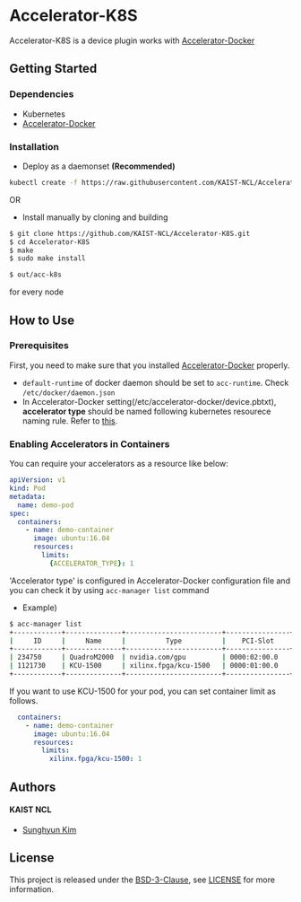 # Accelerator-K8S

Accelerator-K8S is a device plugin works with [Accelerator-Docker](https://github.com/KAIST-NCL/Accelerator-Docker)

## Getting Started
### Dependencies
- Kubernetes
- [Accelerator-Docker](https://github.com/KAIST-NCL/Accelerator-Docker)


### Installation
- Deploy as a daemonset **(Recommended)**
```bash
kubectl create -f https://raw.githubusercontent.com/KAIST-NCL/Accelerator-K8S/master/acc-k8s.yml
```

OR

- Install manually by cloning and building
```bash
$ git clone https://github.com/KAIST-NCL/Accelerator-K8S.git
$ cd Accelerator-K8S
$ make
$ sudo make install

$ out/acc-k8s
```
for every node

## How to Use
### Prerequisites
First, you need to make sure that you installed [Accelerator-Docker](https://github.com/KAIST-NCL/Accelerator-Docker) properly.

* `default-runtime` of docker daemon should be set to `acc-runtime`. Check `/etc/docker/daemon.json`
* In Accelerator-Docker setting(/etc/accelerator-docker/device.pbtxt), **accelerator type** should be named following
kubernetes resourece naming rule. Refer to [this](https://kubernetes.io/docs/concepts/overview/working-with-objects/names/).

### Enabling Accelerators in Containers
You can require your accelerators as a resource like below:
```yaml
apiVersion: v1
kind: Pod
metadata:
  name: demo-pod
spec:
  containers:
    - name: demo-container
      image: ubuntu:16.04
      resources:
        limits:
          {ACCELERATOR_TYPE}: 1
```
'Accelerator type' is configured in Accelerator-Docker configuration file and you can check it by using `acc-manager list` command

* Example) 
```bash
$ acc-manager list
+------------+--------------+------------------------+----------------+----------------+----------+
|     ID     |     Name     |          Type          |    PCI-Slot    |     Status     |  Holder  |
+------------+--------------+------------------------+----------------+----------------+----------+
| 234750     | QuadroM2000  | nvidia.com/gpu         | 0000:02:00.0   | Available      | 0        |
| 1121730    | KCU-1500     | xilinx.fpga/kcu-1500   | 0000:01:00.0   | Available      | 0        |
+------------+--------------+------------------------+----------------+----------------+----------+
```
If you want to use KCU-1500 for your pod, you can set container limit as follows.
```yaml
  containers:
    - name: demo-container
      image: ubuntu:16.04
      resources:
        limits:
          xilinx.fpga/kcu-1500: 1
```

## Authors
#### KAIST NCL
* [Sunghyun Kim](https://github.com/cqbqdd11519)

## License
This project is released under the [BSD-3-Clause](https://opensource.org/licenses/BSD-3-Clause), see [LICENSE](LICENSE) for more information.
